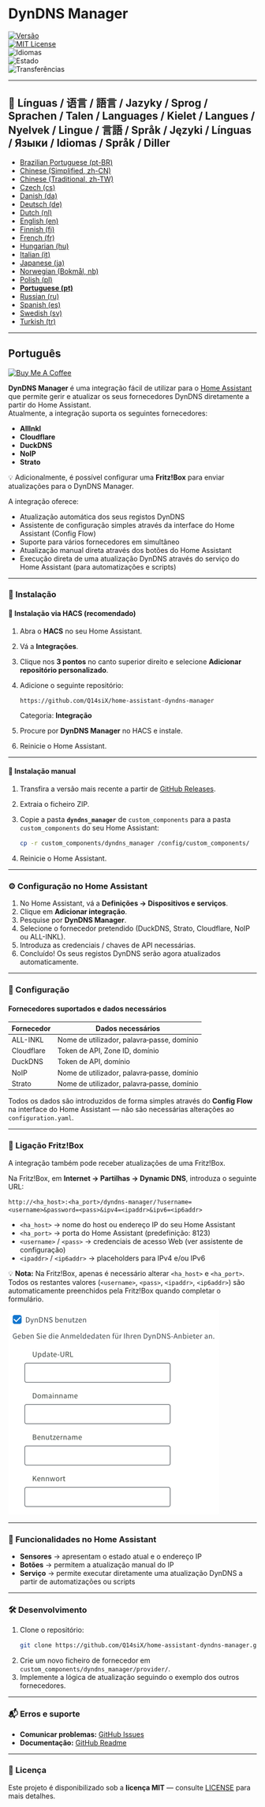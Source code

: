 # DynDNS Manager

[![Versão](https://img.shields.io/github/v/release/Q14siX/home-assistant-dyndns-manager)](https://github.com/Q14siX/home-assistant-dyndns-manager/releases)  
[![MIT License](https://img.shields.io/badge/License-MIT-green.svg)](LICENSE)  
![Idiomas](https://img.shields.io/badge/languages-20-blue.svg)  
![Estado](https://img.shields.io/badge/status-stable-brightgreen.svg)  
![Transferências](https://img.shields.io/github/downloads/Q14siX/home-assistant-dyndns-manager/total)

---

## 📌 Línguas / 语言 / 語言 / Jazyky / Sprog / Sprachen / Talen / Languages / Kielet / Langues / Nyelvek / Lingue / 言語 / Språk / Języki / Línguas / Языки / Idiomas / Språk / Diller
- [Brazilian Portuguese (pt-BR)](https://github.com/Q14siX/home-assistant-dyndns-manager/blob/main/README/README_PT-BR.md#portugues-brasileiro)
- [Chinese (Simplified, zh-CN)](https://github.com/Q14siX/home-assistant-dyndns-manager/blob/main/README/README_ZH-CN.md#简体中文)
- [Chinese (Traditional, zh-TW)](https://github.com/Q14siX/home-assistant-dyndns-manager/blob/main/README/README_ZH-TW.md#繁體中文)
- [Czech (cs)](https://github.com/Q14siX/home-assistant-dyndns-manager/blob/main/README/README_CS.md#czech)
- [Danish (da)](https://github.com/Q14siX/home-assistant-dyndns-manager/blob/main/README/README_DA.md#dansk)
- [Deutsch (de)](https://github.com/Q14siX/home-assistant-dyndns-manager/blob/main/README/README_DE.md#deutsch)
- [Dutch (nl)](https://github.com/Q14siX/home-assistant-dyndns-manager/blob/main/README/README_NL.md#dutch)
- [English (en)](https://github.com/Q14siX/home-assistant-dyndns-manager/blob/main/README/README_EN.md#english)
- [Finnish (fi)](https://github.com/Q14siX/home-assistant-dyndns-manager/blob/main/README/README_FI.md#suomi)
- [French (fr)](https://github.com/Q14siX/home-assistant-dyndns-manager/blob/main/README/README_FR.md#français)
- [Hungarian (hu)](https://github.com/Q14siX/home-assistant-dyndns-manager/blob/main/README/README_HU.md#magyar)
- [Italian (it)](https://github.com/Q14siX/home-assistant-dyndns-manager/blob/main/README/README_IT.md#italiano)
- [Japanese (ja)](https://github.com/Q14siX/home-assistant-dyndns-manager/blob/main/README/README_JA.md#日本語)
- [Norwegian (Bokmål, nb)](https://github.com/Q14siX/home-assistant-dyndns-manager/blob/main/README/README_NB.md#norsk)
- [Polish (pl)](https://github.com/Q14siX/home-assistant-dyndns-manager/blob/main/README/README_PL.md#polski)
- [**Portuguese (pt)**](https://github.com/Q14siX/home-assistant-dyndns-manager/blob/main/README/README_PT.md#português)
- [Russian (ru)](https://github.com/Q14siX/home-assistant-dyndns-manager/blob/main/README/README_RU.md#Русский)
- [Spanish (es)](https://github.com/Q14siX/home-assistant-dyndns-manager/blob/main/README/README_ES.md#español)
- [Swedish (sv)](https://github.com/Q14siX/home-assistant-dyndns-manager/blob/main/README/README_SV.md#svenska)
- [Turkish (tr)](https://github.com/Q14siX/home-assistant-dyndns-manager/blob/main/README/README_TR.md#türkçe)

---

## Português

[![Buy Me A Coffee](https://img.buymeacoffee.com/button-api/?text=Buy%20Stefan%20a%20tasty%20coffee&emoji=☕&slug=q14six&button_colour=FFDD00&font_colour=000000&font_family=Lato&outline_colour=000000&coffee_colour=ffffff)](https://buymeacoffee.com/q14six)

**DynDNS Manager** é uma integração fácil de utilizar para o [Home Assistant](https://www.home-assistant.io/) que permite gerir e atualizar os seus fornecedores DynDNS diretamente a partir do Home Assistant.  
Atualmente, a integração suporta os seguintes fornecedores:

- **AllInkl**
- **Cloudflare**
- **DuckDNS**
- **NoIP**
- **Strato**

💡 Adicionalmente, é possível configurar uma **Fritz!Box** para enviar atualizações para o DynDNS Manager.

A integração oferece:
- Atualização automática dos seus registos DynDNS
- Assistente de configuração simples através da interface do Home Assistant (Config Flow)
- Suporte para vários fornecedores em simultâneo
- Atualização manual direta através dos botões do Home Assistant
- Execução direta de uma atualização DynDNS através do serviço do Home Assistant (para automatizações e scripts)

---

### 🚀 Instalação

#### 🔹 Instalação via HACS (recomendado)

1. Abra o **HACS** no seu Home Assistant.
2. Vá a **Integrações**.
3. Clique nos **3 pontos** no canto superior direito e selecione **Adicionar repositório personalizado**.
4. Adicione o seguinte repositório:

   ```
   https://github.com/Q14siX/home-assistant-dyndns-manager
   ```

   Categoria: **Integração**

5. Procure por **DynDNS Manager** no HACS e instale.
6. Reinicie o Home Assistant.

---

#### 🔹 Instalação manual

1. Transfira a versão mais recente a partir de [GitHub Releases](https://github.com/Q14siX/home-assistant-dyndns-manager/releases).
2. Extraia o ficheiro ZIP.
3. Copie a pasta **`dyndns_manager`** de `custom_components` para a pasta `custom_components` do seu Home Assistant:

   ```bash
   cp -r custom_components/dyndns_manager /config/custom_components/
   ```

4. Reinicie o Home Assistant.

---

### ⚙️ Configuração no Home Assistant

1. No Home Assistant, vá a **Definições → Dispositivos e serviços**.
2. Clique em **Adicionar integração**.
3. Pesquise por **DynDNS Manager**.
4. Selecione o fornecedor pretendido (DuckDNS, Strato, Cloudflare, NoIP ou ALL-INKL).
5. Introduza as credenciais / chaves de API necessárias.
6. Concluído! Os seus registos DynDNS serão agora atualizados automaticamente.

---

### 📄 Configuração

#### Fornecedores suportados e dados necessários

| Fornecedor | Dados necessários |
|-----------|-------------------|
| ALL-INKL  | Nome de utilizador, palavra‑passe, domínio |
| Cloudflare| Token de API, Zone ID, domínio |
| DuckDNS   | Token de API, domínio |
| NoIP      | Nome de utilizador, palavra‑passe, domínio |
| Strato    | Nome de utilizador, palavra‑passe, domínio |

Todos os dados são introduzidos de forma simples através do **Config Flow** na interface do Home Assistant — não são necessárias alterações ao `configuration.yaml`.

---

### 📡 Ligação Fritz!Box

A integração também pode receber atualizações de uma Fritz!Box.

Na Fritz!Box, em **Internet → Partilhas → Dynamic DNS**, introduza o seguinte URL:

```
http://<ha_host>:<ha_port>/dyndns-manager/?username=<username>&password=<pass>&ipv4=<ipaddr>&ipv6=<ip6addr>
```

- `<ha_host>` → nome do host ou endereço IP do seu Home Assistant
- `<ha_port>` → porta do Home Assistant (predefinição: 8123)
- `<username>` / `<pass>` → credenciais de acesso Web (ver assistente de configuração)
- `<ipaddr>` / `<ip6addr>` → placeholders para IPv4 e/ou IPv6

💡 **Nota:** Na Fritz!Box, apenas é necessário alterar `<ha_host>` e `<ha_port>`. Todos os restantes valores (`<username>`, `<pass>`, `<ipaddr>`, `<ip6addr>`) são automaticamente preenchidos pela Fritz!Box quando completar o formulário.

![Formulário FRITZ!BOX](https://raw.githubusercontent.com/Q14siX/home-assistant-dyndns-manager/master/images/FRITZ!Box.png)

---

### 🔘 Funcionalidades no Home Assistant

- **Sensores** → apresentam o estado atual e o endereço IP
- **Botões** → permitem a atualização manual do IP
- **Serviço** → permite executar diretamente uma atualização DynDNS a partir de automatizações ou scripts

---

### 🛠 Desenvolvimento

1. Clone o repositório:
   ```bash
   git clone https://github.com/Q14siX/home-assistant-dyndns-manager.git
   ```
2. Crie um novo ficheiro de fornecedor em `custom_components/dyndns_manager/provider/`.
3. Implemente a lógica de atualização seguindo o exemplo dos outros fornecedores.

---

### 📬 Erros e suporte

- **Comunicar problemas:** [GitHub Issues](https://github.com/Q14siX/home-assistant-dyndns-manager/issues)  
- **Documentação:** [GitHub Readme](https://github.com/Q14siX/home-assistant-dyndns-manager)

---

### 📜 Licença

Este projeto é disponibilizado sob a **licença MIT** — consulte [LICENSE](https://github.com/Q14siX/home-assistant-dyndns-manager/blob/main/LICENSE) para mais detalhes.
